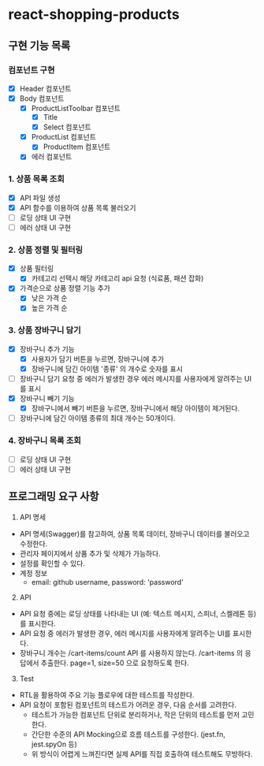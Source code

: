 # react-shopping-products

## 구현 기능 목록

### 컴포넌트 구현

- [x] Header 컴포넌트
- [x] Body 컴포넌트
  - [x] ProductListToolbar 컴포넌트
    - [x] Title
    - [x] Select 컴포넌트
  - [x] ProductList 컴포넌트
    - [x] ProductItem 컴포넌트
  - [x] 에러 컴포넌트

### 1. 상품 목록 조회

- [x] API 파일 생성
- [x] API 함수를 이용하여 상품 목록 불러오기
- [ ] 로딩 상태 UI 구현
- [ ] 에러 상태 UI 구현

### 2. 상품 정렬 및 필터링

- [x] 상품 필터링
  - [x] 카테고리 선택시 해당 카테고리 api 요청 (식료품, 패션 잡화)
- [x] 가격순으로 상품 정렬 기능 추가
  - [x] 낮은 가격 순
  - [x] 높은 가격 순

### 3. 상품 장바구니 담기

- [x] 장바구니 추가 기능
  - [x] 사용자가 담기 버튼을 누르면, 장바구니에 추가
  - [x] 장바구니에 담긴 아이템 '종류' 의 개수로 숫자를 표시
- [ ] 장바구니 담기 요청 중 에러가 발생한 경우 에러 메시지를 사용자에게 알려주는 UI를 표시
- [x] 장바구니 빼기 기능
  - [x] 장바구니에서 빼기 버튼을 누르면, 장바구니에서 해당 아이템이 제거된다.
- [ ] 장바구니에 담긴 아이템 종류의 최대 개수는 50개이다.

### 4. 장바구니 목록 조회

- [ ] 로딩 상태 UI 구현
- [ ] 에러 상태 UI 구현

## 프로그래밍 요구 사항

1. API 명세

- API 명세(Swagger)를 참고하여, 상품 목록 데이터, 장바구니 데이터를 불러오고 수정한다.
- 관리자 페이지에서 상품 추가 및 삭제가 가능하다.
- 설정를 확인할 수 있다.
- 계정 정보
  - email: github username, password: 'password'

2. API

- API 요청 중에는 로딩 상태를 나타내는 UI (예: 텍스트 메시지, 스피너, 스켈레톤 등)를 표시한다.
- API 요청 중 에러가 발생한 경우, 에러 메시지를 사용자에게 알려주는 UI를 표시한다.
- 장바구니 개수는 /cart-items/count API 를 사용하지 않는다. /cart-items 의 응답에서 추출한다. page=1, size=50 으로 요청하도록 한다.

3. Test

- RTL을 활용하여 주요 기능 플로우에 대한 테스트를 작성한다.
- API 요청이 포함된 컴포넌트의 테스트가 어려운 경우, 다음 순서를 고려한다.
  - 테스트가 가능한 컴포넌트 단위로 분리하거나, 작은 단위의 테스트를 먼저 고민한다.
  - 간단한 수준의 API Mocking으로 흐름 테스트를 구성한다. (jest.fn, jest.spyOn 등)
  - 위 방식이 어렵게 느껴진다면 실제 API를 직접 호출하여 테스트해도 무방하다.
